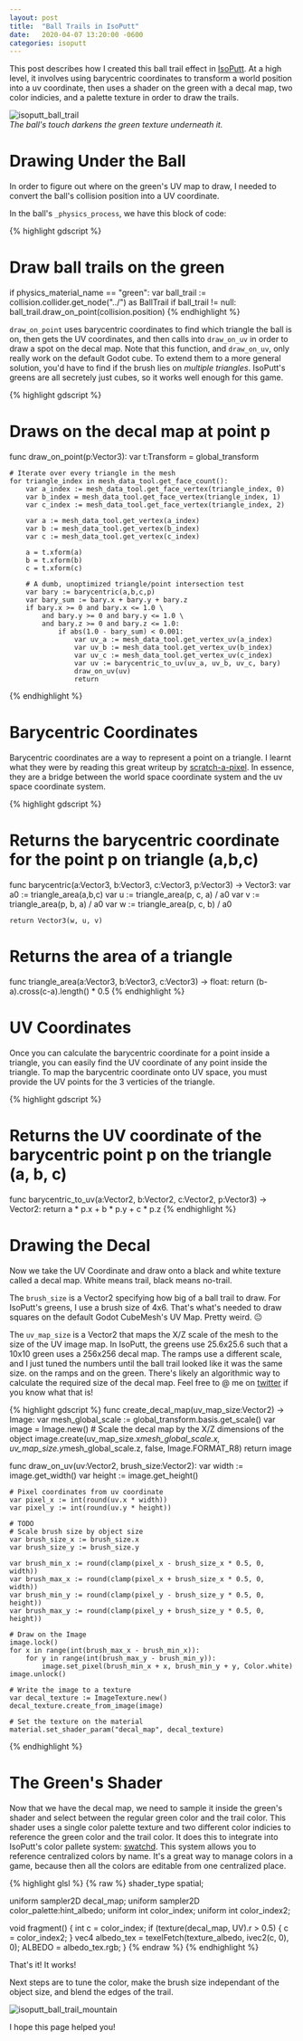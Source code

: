 ```yaml
---
layout: post
title:  "Ball Trails in IsoPutt"
date:   2020-04-07 13:20:00 -0600
categories: isoputt
---
```


This post describes how I created this ball trail effect in [IsoPutt]. At a high level, it involves using barycentric coordinates to transform a world position into a uv coordinate, then uses a shader on the green with a decal map, two color indicies, and a palette texture in order to draw the trails.

![isoputt_ball_trail][isoputt_ball_trail]  
_The ball's touch darkens the green texture underneath it._

# Drawing Under the Ball

In order to figure out where on the green's UV map to draw, I needed to convert the ball's collision position into a UV coordinate.

In the ball's `_physics_process`, we have this block of code:

{% highlight gdscript %}
# Draw ball trails on the green
if physics_material_name == "green":
	var ball_trail := collision.collider.get_node("../") as BallTrail
	if ball_trail != null:
		ball_trail.draw_on_point(collision.position)
{% endhighlight %}

`draw_on_point` uses barycentric coordinates to find which triangle the ball is on, then gets the UV coordinates, and then calls into `draw_on_uv` in order to draw a spot on the decal map. Note that this function, and `draw_on_uv`, only really work on the default Godot cube. To extend them to a more general solution, you'd have to find if the brush lies on _multiple triangles_. IsoPutt's greens are all secretely just cubes, so it works well enough for this game.

{% highlight gdscript %}
# Draws on the decal map at point p
func draw_on_point(p:Vector3):
	var t:Transform = global_transform

	# Iterate over every triangle in the mesh
	for triangle_index in mesh_data_tool.get_face_count():
		var a_index := mesh_data_tool.get_face_vertex(triangle_index, 0)
		var b_index = mesh_data_tool.get_face_vertex(triangle_index, 1)
		var c_index := mesh_data_tool.get_face_vertex(triangle_index, 2)
		
		var a := mesh_data_tool.get_vertex(a_index)
		var b := mesh_data_tool.get_vertex(b_index)
		var c := mesh_data_tool.get_vertex(c_index)
		
		a = t.xform(a)
		b = t.xform(b)
		c = t.xform(c)
		
		# A dumb, unoptimized triangle/point intersection test
		var bary := barycentric(a,b,c,p)
		var bary_sum := bary.x + bary.y + bary.z
		if bary.x >= 0 and bary.x <= 1.0 \
			and bary.y >= 0 and bary.y <= 1.0 \
			and bary.z >= 0 and bary.z <= 1.0:
				if abs(1.0 - bary_sum) < 0.001:
					var uv_a := mesh_data_tool.get_vertex_uv(a_index)
					var uv_b := mesh_data_tool.get_vertex_uv(b_index)
					var uv_c := mesh_data_tool.get_vertex_uv(c_index)
					var uv := barycentric_to_uv(uv_a, uv_b, uv_c, bary)
					draw_on_uv(uv)
					return

{% endhighlight %}

# Barycentric Coordinates

Barycentric coordinates are a way to represent a point on a triangle. I learnt what they were by reading this great writeup by [scratch-a-pixel]. In essence, they are a bridge between the world space coordinate system and the uv space coordinate system.

{% highlight gdscript %}
# Returns the barycentric coordinate for the point p on triangle (a,b,c)
func barycentric(a:Vector3, b:Vector3, c:Vector3, p:Vector3) -> Vector3:
	var a0 := triangle_area(a,b,c)
	var u := triangle_area(p, c, a) / a0
	var v := triangle_area(p, b, a) / a0
	var w := triangle_area(p, c, b) / a0
	
	return Vector3(w, u, v)

# Returns the area of a triangle
func triangle_area(a:Vector3, b:Vector3, c:Vector3) -> float:
	return (b-a).cross(c-a).length() * 0.5
{% endhighlight %}

# UV Coordinates

Once you can calculate the barycentric coordinate for a point inside a triangle, you can easily find the UV coordinate of any point inside the triangle. To map the barycentric coordinate onto UV space, you must provide the UV points for the 3 verticies of the triangle.

{% highlight gdscript %}
# Returns the UV coordinate of the barycentric point p on the triangle (a, b, c)
func barycentric_to_uv(a:Vector2, b:Vector2, c:Vector2, p:Vector3) -> Vector2:
	return a * p.x + b * p.y + c * p.z
{% endhighlight %}

# Drawing the Decal

Now we take the UV Coordinate and draw onto a black and white texture called a decal map. White means trail, black means no-trail.

The `brush_size` is a Vector2 specifying how big of a ball trail to draw. For IsoPutt's greens, I use a brush size of 4x6. That's what's needed to draw squares on the default Godot CubeMesh's UV Map. Pretty weird. 😐

The `uv_map_size` is a Vector2 that maps the X/Z scale of the mesh to the size of the UV image map. In IsoPutt, the greens use 25.6x25.6 such that a 10x10 green uses a 256x256 decal map. The ramps use a different scale, and I just tuned the numbers until the ball trail looked like it was the same size. on the ramps and on the green. There's likely an algorithmic way to calculate the required size of the decal map. Feel free to @ me on [twitter] if you know what that is!

{% highlight gdscript %}
func create_decal_map(uv_map_size:Vector2) -> Image:
	var mesh_global_scale := global_transform.basis.get_scale()
	var image = Image.new()
	# Scale the decal map by the X/Z dimensions of the object
	image.create(uv_map_size.x*mesh_global_scale.x, uv_map_size.y*mesh_global_scale.z, false, Image.FORMAT_R8)
	return image

func draw_on_uv(uv:Vector2, brush_size:Vector2):
	var width := image.get_width()
	var height := image.get_height()

	# Pixel coordinates from uv coordinate
	var pixel_x := int(round(uv.x * width))
	var pixel_y := int(round(uv.y * height))
	
	# TODO
	# Scale brush size by object size
	var brush_size_x := brush_size.x
	var brush_size_y := brush_size.y

	var brush_min_x := round(clamp(pixel_x - brush_size_x * 0.5, 0, width))
	var brush_max_x := round(clamp(pixel_x + brush_size_x * 0.5, 0, width))
	var brush_min_y := round(clamp(pixel_y - brush_size_y * 0.5, 0, height))
	var brush_max_y := round(clamp(pixel_y + brush_size_y * 0.5, 0, height))
	
	# Draw on the Image
	image.lock()
	for x in range(int(brush_max_x - brush_min_x)):
		for y in range(int(brush_max_y - brush_min_y)):
			image.set_pixel(brush_min_x + x, brush_min_y + y, Color.white)
	image.unlock()

	# Write the image to a texture
	var decal_texture := ImageTexture.new()
	decal_texture.create_from_image(image)

	# Set the texture on the material
	material.set_shader_param("decal_map", decal_texture)
{% endhighlight %}

# The Green's Shader

Now that we have the decal map, we need to sample it inside the green's shader and select between the regular green color and the trail color. This shader uses a single color palette texture and two different color indicies to reference the green color and the trail color. It does this to integrate into IsoPutt's color pallete system: [swatchd]. This system allows you to reference centralized colors by name. It's a great way to manage colors in a game, because then all the colors are editable from one centralized place.

{% highlight glsl %}
{% raw %}
shader_type spatial;

uniform sampler2D decal_map;
uniform sampler2D color_palette:hint_albedo;
uniform int color_index;
uniform int color_index2;

void fragment() {
	int c = color_index;
	if (texture(decal_map, UV).r > 0.5) {
		c = color_index2;
	}
	vec4 albedo_tex = texelFetch(texture_albedo, ivec2(c, 0), 0);
	ALBEDO = albedo_tex.rgb;
}
{% endraw %}
{% endhighlight %}

That's it! It works!

Next steps are to tune the color, make the brush size independant of the object size, and blend the edges of the trail.

![isoputt_ball_trail_mountain]

I hope this page helped you!

[twitter]:https://twitter.com/00jknight
[swatchd]:https://github.com/jknightdoeswork/swatchd
[swatchr]:https://github.com/jknightdoeswork/swatchr
[IsoPutt]:{{site.baseurl}}/isoputt
[isoputt_ball_trail]:{{site.baseurl}}/assets/img/isoputt_ball_trail.gif "Ball Trail Gif"
[isoputt_ball_trail_mountain]:{{site.baseurl}}/assets/img/isoputt_ball_trail_mountain.gif "Mountain Ball Trail Gif"
[isoputt_ball_trail_material]:{{site.baseurl}}/assets/img/isoputt_swatchd_ball_trail_material.png "Ball Trail Material"
[scratch-a-pixel]:https://www.scratchapixel.com/lessons/3d-basic-rendering/ray-tracing-rendering-a-triangle/barycentric-coordinates